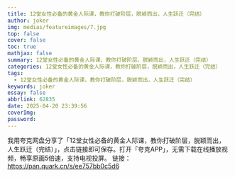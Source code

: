 ```yaml
---
title: 12堂女性必备的黄金人际课，教你打破阶层，脱颖而出，人生跃迁（完结）
author: joker
img: medias/featureimages/7.jpg
top: false
cover: false
toc: true
mathjax: false
summary: 12堂女性必备的黄金人际课，教你打破阶层，脱颖而出，人生跃迁（完结）
categories: 12堂女性必备的黄金人际课，教你打破阶层，脱颖而出，人生跃迁（完结）
tags:
  - 12堂女性必备的黄金人际课，教你打破阶层，脱颖而出，人生跃迁（完结）
keywords: joker
essay: false
abbrlink: 62835
date: 2025-04-20 23:39:56
coverImg:
password:
---
```


我用夸克网盘分享了「12堂女性必备的黄金人际课，教你打破阶层，脱颖而出，人生跃迁（完结）」，点击链接即可保存。打开「夸克APP」，无需下载在线播放视频，畅享原画5倍速，支持电视投屏。
链接：https://pan.quark.cn/s/ee757bb0c5d6
